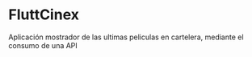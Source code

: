 # FluttCinex
Aplicación mostrador de las ultimas peliculas en cartelera, mediante el consumo de una API 
